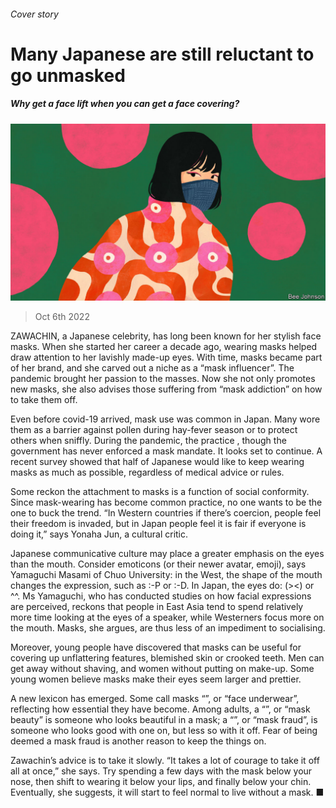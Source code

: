 ###### Cover story

# Many Japanese are still reluctant to go unmasked 

##### Why get a face lift when you can get a face covering? 

![image](images/20221008_ASD001.jpg) 

> Oct 6th 2022 

ZAWACHIN, a Japanese celebrity, has long been known for her stylish face masks. When she started her career a decade ago, wearing masks helped draw attention to her lavishly made-up eyes. With time, masks became part of her brand, and she carved out a niche as a “mask influencer”. The pandemic brought her passion to the masses. Now she not only promotes new masks, she also advises those suffering from “mask addiction” on how to take them off.

Even before covid-19 arrived, mask use was common in Japan. Many wore them as a barrier against pollen during hay-fever season or to protect others when sniffly. During the pandemic, the practice , though the government has never enforced a mask mandate. It looks set to continue. A recent survey showed that half of Japanese would like to keep wearing masks as much as possible, regardless of medical advice or rules. 

Some reckon the attachment to masks is a function of social conformity. Since mask-wearing has become common practice, no one wants to be the one to buck the trend. “In Western countries if there’s coercion, people feel their freedom is invaded, but in Japan people feel it is fair if everyone is doing it,” says Yonaha Jun, a cultural critic. 

Japanese communicative culture may place a greater emphasis on the eyes than the mouth. Consider emoticons (or their newer avatar, emoji), says Yamaguchi Masami of Chuo University: in the West, the shape of the mouth changes the expression, such as :-P or :-D. In Japan, the eyes do: (&gt;&lt;) or ^^. Ms Yamaguchi, who has conducted studies on how facial expressions are perceived, reckons that people in East Asia tend to spend relatively more time looking at the eyes of a speaker, while Westerners focus more on the mouth. Masks, she argues, are thus less of an impediment to socialising. 

Moreover, young people have discovered that masks can be useful for covering up unflattering features, blemished skin or crooked teeth. Men can get away without shaving, and women without putting on make-up. Some young women believe masks make their eyes seem larger and prettier.

A new lexicon has emerged. Some call masks “”, or “face underwear”, reflecting how essential they have become. Among adults, a “”, or “mask beauty” is someone who looks beautiful in a mask; a “”, or “mask fraud”, is someone who looks good with one on, but less so with it off. Fear of being deemed a mask fraud is another reason to keep the things on.

Zawachin’s advice is to take it slowly. “It takes a lot of courage to take it off all at once,” she says. Try spending a few days with the mask below your nose, then shift to wearing it below your lips, and finally below your chin. Eventually, she suggests, it will start to feel normal to live without a mask. ■


